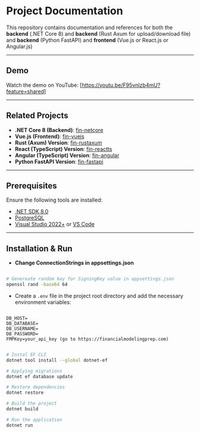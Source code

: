 # Project Documentation

This repository contains documentation and references for both the **backend** (.NET Core 8) and **backend** (Rust Axum for upload/download file) 
and **backend** (Python FastAPI) and **frontend** (Vue.js or React.js or Angular.js)

---

## Demo

Watch the demo on YouTube: [https://youtu.be/F95vnIzb4mU?feature=shared]

---

## Related Projects

- **.NET Core 8 (Backend)**: [fin-netcore](https://github.com/HairulDev/fin-netcore)
- **Vue.js (Frontend)**: [fin-vuejs](https://github.com/HairulDev/fin-vuejs)
- **Rust (Axum) Version**: [fin-rustaxum](https://github.com/HairulDev/fin-rustaxum)
- **React (TypeScript) Version**: [fin-reactts](https://github.com/HairulDev/fin-reactts)
- **Angular (TypeScript) Version**: [fin-angular](https://github.com/HairulDev/fin-angular)
- **Python FastAPI Version**: [fin-fastapi](https://github.com/HairulDev/fin-fastapi)

---

## Prerequisites

Ensure the following tools are installed:

- [.NET SDK 8.0](https://dotnet.microsoft.com/en-us/download/dotnet/8.0)
- [PostgreSQL](https://www.postgresql.org/download/)
- [Visual Studio 2022+](https://visualstudio.microsoft.com/) or [VS Code](https://code.visualstudio.com/)

---


## Installation & Run

- **Change ConnectionStrings in appsettings.json**

```bash

# Genereate random key for SigningKey value in appsettings.json
openssl rand -base64 64

```

- Create a `.env` file in the project root directory and add the necessary environment variables:

```env

DB_HOST=
DB_DATABASE=
DB_USERNAME=
DB_PASSWORD=
FMPKey=your_api_key (go to https://financialmodelingprep.com)

```


```bash

# Instal EF CLI
dotnet tool install --global dotnet-ef

# Applying migrations
dotnet ef database update

# Restore dependencies
dotnet restore

# Build the project
dotnet build

# Run the application
dotnet run
